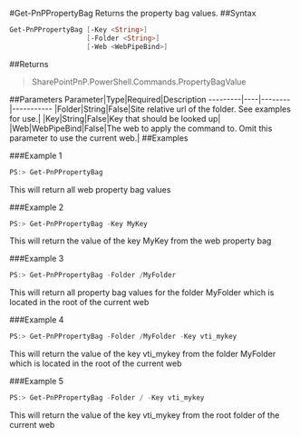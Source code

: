 #Get-PnPPropertyBag
Returns the property bag values.
##Syntax
```powershell
Get-PnPPropertyBag [-Key <String>]
                   [-Folder <String>]
                   [-Web <WebPipeBind>]
```


##Returns
>SharePointPnP.PowerShell.Commands.PropertyBagValue

##Parameters
Parameter|Type|Required|Description
---------|----|--------|-----------
|Folder|String|False|Site relative url of the folder. See examples for use.|
|Key|String|False|Key that should be looked up|
|Web|WebPipeBind|False|The web to apply the command to. Omit this parameter to use the current web.|
##Examples

###Example 1
```powershell
PS:> Get-PnPPropertyBag
```
This will return all web property bag values

###Example 2
```powershell
PS:> Get-PnPPropertyBag -Key MyKey
```
This will return the value of the key MyKey from the web property bag

###Example 3
```powershell
PS:> Get-PnPPropertyBag -Folder /MyFolder
```
This will return all property bag values for the folder MyFolder which is located in the root of the current web

###Example 4
```powershell
PS:> Get-PnPPropertyBag -Folder /MyFolder -Key vti_mykey
```
This will return the value of the key vti_mykey from the folder MyFolder which is located in the root of the current web

###Example 5
```powershell
PS:> Get-PnPPropertyBag -Folder / -Key vti_mykey
```
This will return the value of the key vti_mykey from the root folder of the current web
